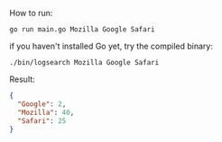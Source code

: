 How to run:
```
go run main.go Mozilla Google Safari
```

if you haven't installed Go yet, try the compiled binary:
```
./bin/logsearch Mozilla Google Safari
```

Result:
```json
{
  "Google": 2,
  "Mozilla": 40,
  "Safari": 25
}
```